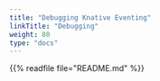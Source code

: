 ```yaml
---
title: "Debugging Knative Eventing"
linkTitle: "Debugging"
weight: 80
type: "docs"
---
```


{{% readfile file="README.md" %}}
